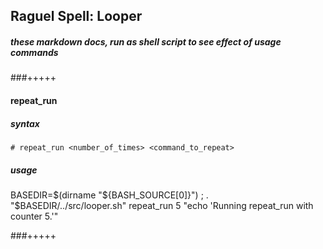 ## Raguel Spell: Looper
##### these markdown docs, run as shell script to see effect of usage commands

###+++++

#### repeat_run

##### syntax

` # repeat_run <number_of_times> <command_to_repeat> `

##### usage

BASEDIR=$(dirname "${BASH_SOURCE[0]}") ; . "$BASEDIR/../src/looper.sh"
repeat_run 5 "echo 'Running repeat_run with counter 5.'"

###+++++
